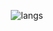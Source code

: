 
<div align="center">

<!-- <img src="https://media.giphy.com/media/4ilFRqgbzbx4c/giphy.gif" width="200" height="200" /> -->
  
![langs](https://api.githubtrends.io/user/svg/Kickblip/langs?time_range=one_year&include_private=True&theme=dark)

</div>
